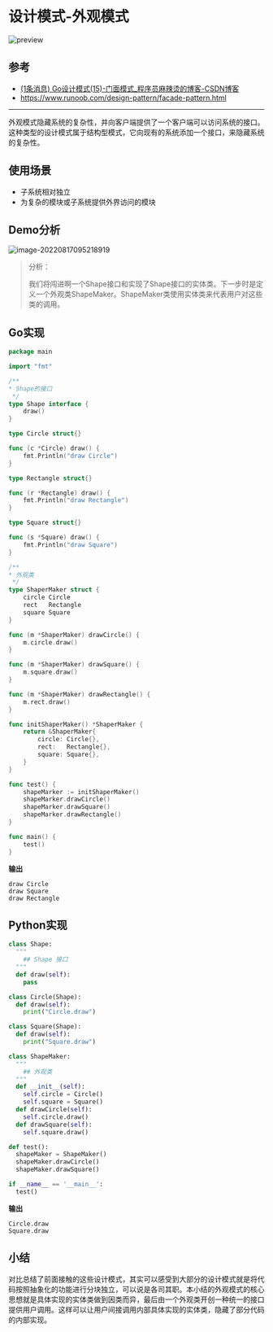 # 设计模式-外观模式

![preview](https://segmentfault.com/img/remote/1460000038548114/view)

## 参考

- [(1条消息) Go设计模式(15)-门面模式_程序员麻辣烫的博客-CSDN博客](https://blog.csdn.net/shida219/article/details/117730934)
- https://www.runoob.com/design-pattern/facade-pattern.html

---

外观模式隐藏系统的复杂性，并向客户端提供了一个客户端可以访问系统的接口。这种类型的设计模式属于结构型模式，它向现有的系统添加一个接口，来隐藏系统的复杂性。



## 使用场景

- 子系统相对独立
- 为复杂的模块或子系统提供外界访问的模块

## Demo分析

![image-20220817095218919](C:\Users\86136\AppData\Roaming\Typora\typora-user-images\image-20220817095218919.png)

> 分析：
>
> 我们将闯进啊一个Shape接口和实现了Shape接口的实体类。下一步时是定义一个外观类ShapeMaker。ShapeMaker类使用实体类来代表用户对这些类的调用。

## Go实现

```go
package main

import "fmt"

/**
* Shape的接口
 */
type Shape interface {
	draw()
}

type Circle struct{}

func (c *Circle) draw() {
	fmt.Println("draw Circle")
}

type Rectangle struct{}

func (r *Rectangle) draw() {
	fmt.Println("draw Rectangle")
}

type Square struct{}

func (s *Square) draw() {
	fmt.Println("draw Square")
}

/**
* 外观类
 */
type ShaperMaker struct {
	circle Circle
	rect   Rectangle
	square Square
}

func (m *ShaperMaker) drawCircle() {
	m.circle.draw()
}

func (m *ShaperMaker) drawSquare() {
	m.square.draw()
}

func (m *ShaperMaker) drawRectangle() {
	m.rect.draw()
}

func initShaperMaker() *ShaperMaker {
	return &ShaperMaker{
		circle: Circle{},
		rect:   Rectangle{},
		square: Square{},
	}
}

func test() {
	shapeMarker := initShaperMaker()
	shapeMarker.drawCircle()
	shapeMarker.drawSquare()
	shapeMarker.drawRectangle()
}

func main() {
	test()
}
```

**输出**

```
draw Circle
draw Square
draw Rectangle
```

## Python实现

```python
class Shape:
  """
    ## Shape 接口
  """
  def draw(self):
    pass

class Circle(Shape):
  def draw(self):
    print("Circle.draw")

class Square(Shape):
  def draw(self):
    print("Square.draw")

class ShapeMaker:
  """
    ## 外观类
  """
  def __init__(self):
    self.circle = Circle()
    self.square = Square()
  def drawCircle(self):
    self.circle.draw()
  def drawSquare(self):
    self.square.draw()

def test():
  shapeMaker = ShapeMaker()
  shapeMaker.drawCircle()
  shapeMaker.drawSquare()

if __name__ == '__main__':
  test()
```

**输出**

```
Circle.draw
Square.draw
```

## 小结

对比总结了前面接触的这些设计模式，其实可以感受到大部分的设计模式就是将代码按照抽象化的功能进行分块独立，可以说是各司其职。本小结的外观模式的核心思想就是具体实现的实体类做到因类而异，最后由一个外观类开创一种统一的接口提供用户调用。这样可以让用户间接调用内部具体实现的实体类，隐藏了部分代码的内部实现。

